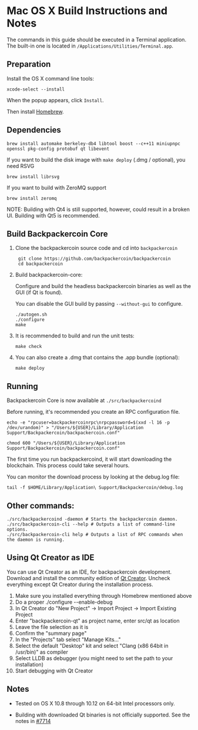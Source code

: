 Mac OS X Build Instructions and Notes
====================================
The commands in this guide should be executed in a Terminal application.
The built-in one is located in `/Applications/Utilities/Terminal.app`.

Preparation
-----------
Install the OS X command line tools:

`xcode-select --install`

When the popup appears, click `Install`.

Then install [Homebrew](https://brew.sh).

Dependencies
----------------------

    brew install automake berkeley-db4 libtool boost --c++11 miniupnpc openssl pkg-config protobuf qt libevent

If you want to build the disk image with `make deploy` (.dmg / optional), you need RSVG

    brew install librsvg

If you want to build with ZeroMQ support
    
    brew install zeromq

NOTE: Building with Qt4 is still supported, however, could result in a broken UI. Building with Qt5 is recommended.

Build Backpackercoin Core
------------------------

1. Clone the backpackercoin source code and cd into `backpackercoin`

        git clone https://github.com/backpackercoin/backpackercoin
        cd backpackercoin

2.  Build backpackercoin-core:

    Configure and build the headless backpackercoin binaries as well as the GUI (if Qt is found).

    You can disable the GUI build by passing `--without-gui` to configure.

        ./autogen.sh
        ./configure
        make

3.  It is recommended to build and run the unit tests:

        make check

4.  You can also create a .dmg that contains the .app bundle (optional):

        make deploy

Running
-------

Backpackercoin Core is now available at `./src/backpackercoind`

Before running, it's recommended you create an RPC configuration file.

    echo -e "rpcuser=backpackercoinrpc\nrpcpassword=$(xxd -l 16 -p /dev/urandom)" > "/Users/${USER}/Library/Application Support/Backpackercoin/backpackercoin.conf"

    chmod 600 "/Users/${USER}/Library/Application Support/Backpackercoin/backpackercoin.conf"

The first time you run backpackercoind, it will start downloading the blockchain. This process could take several hours.

You can monitor the download process by looking at the debug.log file:

    tail -f $HOME/Library/Application\ Support/Backpackercoin/debug.log

Other commands:
-------

    ./src/backpackercoind -daemon # Starts the backpackercoin daemon.
    ./src/backpackercoin-cli --help # Outputs a list of command-line options.
    ./src/backpackercoin-cli help # Outputs a list of RPC commands when the daemon is running.

Using Qt Creator as IDE
------------------------
You can use Qt Creator as an IDE, for backpackercoin development.
Download and install the community edition of [Qt Creator](https://www.qt.io/download/).
Uncheck everything except Qt Creator during the installation process.

1. Make sure you installed everything through Homebrew mentioned above
2. Do a proper ./configure --enable-debug
3. In Qt Creator do "New Project" -> Import Project -> Import Existing Project
4. Enter "backpackercoin-qt" as project name, enter src/qt as location
5. Leave the file selection as it is
6. Confirm the "summary page"
7. In the "Projects" tab select "Manage Kits..."
8. Select the default "Desktop" kit and select "Clang (x86 64bit in /usr/bin)" as compiler
9. Select LLDB as debugger (you might need to set the path to your installation)
10. Start debugging with Qt Creator

Notes
-----

* Tested on OS X 10.8 through 10.12 on 64-bit Intel processors only.

* Building with downloaded Qt binaries is not officially supported. See the notes in [#7714](https://github.com/bitcoin/bitcoin/issues/7714)
